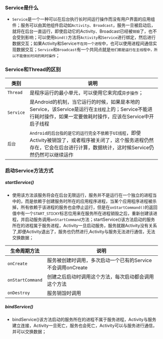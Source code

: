 ### Service是什么
+ `Service`是一个一种可以在后台执行长时间运行操作而没有用户界面的应用组件；服务可以由其他组件启动如`Activity`、`Broadcast`，服务一旦被启动后，就将在后台一直运行，即使启动它的Activity、Broadcast已经被`销毁`了，也不会受到影响；可以使用`bind()`方法将`Activity`和`Service`进行绑定，然后进行数据交互；如果Activity和Service`不在同一个进程`中，也可以使用进程间通信实现数据交互；`Service`和`Broadcast`有一个共同点就是`他们都是运行在主线程中，所以不能做长时间的耗时操作`；
### Service和Thread的区别

|类别|说明|
|------|------|
|`Thread`|是程序运行的最小单元，可以使用它来完成`异步操作`；|
|`Service`|是Android的机制，当它运行的时候，如果是本地的Service，该Service是运行在`主线程`上的；Service不能进行耗时操作，如果一定要做耗时操作，应该在Service中开启子线程|
|`后台`|`Android的后台指的是它的运行完全不依赖于UI线程`，即使Activity被销毁了，或者程序被关闭了，这个服务进程仍然存在，它会在后台进行计算，数据统计，这时候Service仍然仍然可以继续运作|

### 启动Service方法方式
##### startService()
+ 使用该方法该服务将会在后台无限运行，服务并不是运行在一个独立的进程当中的，而是依赖于创建服务时所在的应用程序进程，当某个应用程序进程被杀掉，所有依赖于该进程的服务也会停止运行，但是在`onStartCommand()`的返回值中有一个`START_STICKY`标志位用来在服务所在进程销毁之后，重新创建该进程，并启动服务调用`onStartCommand`方法；startService()该方法启动的服务所在的进程属于服务进程，Activity一旦启动服务，服务就跟Activity没有关系了,即便Activity退出了，服务也仍然进行,Activity与服务无法进行通信，无法交换数据；

|生命周期方法|说明|
|------|------|
|`onCreate`|服务被创建时调用，多次启动一个已有的Service不会调用onCreate|
|`onStartCommand`|创建之后启动时调用这个方法，每次启动都会调用这个方法|
|`onDestroy`|服务销毁时调用|

##### bindService()
+ bindService()该方法启动的服务所在的进程不属于服务进程，Activity与服务建立连接，Activity一旦死亡，服务也会死亡，Activity可以与服务进行通信，并可以交换数据；



